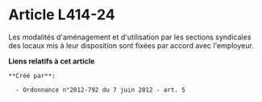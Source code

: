 # Article L414-24

Les modalités d'aménagement et d'utilisation par les sections syndicales des locaux mis à leur disposition sont fixées par
accord avec l'employeur.

**Liens relatifs à cet article**

	**Créé par**:

	  - Ordonnance n°2012-792 du 7 juin 2012 - art. 5
